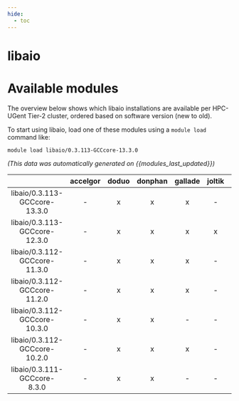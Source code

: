```yaml
---
hide:
  - toc
---
```


libaio
======

# Available modules


The overview below shows which libaio installations are available per HPC-UGent Tier-2 cluster, ordered based on software version (new to old).

To start using libaio, load one of these modules using a `module load` command like:

```shell
module load libaio/0.3.113-GCCcore-13.3.0
```

*(This data was automatically generated on {{modules_last_updated}})*  

| |accelgor|doduo|donphan|gallade|joltik|shinx|skitty|
| :---: | :---: | :---: | :---: | :---: | :---: | :---: | :---: |
|libaio/0.3.113-GCCcore-13.3.0|-|x|x|x|-|x|x|
|libaio/0.3.113-GCCcore-12.3.0|-|x|x|x|x|x|x|
|libaio/0.3.112-GCCcore-11.3.0|-|x|x|x|-|-|-|
|libaio/0.3.112-GCCcore-11.2.0|-|x|x|x|-|-|-|
|libaio/0.3.112-GCCcore-10.3.0|-|x|x|-|-|-|-|
|libaio/0.3.112-GCCcore-10.2.0|-|x|x|x|-|-|-|
|libaio/0.3.111-GCCcore-8.3.0|-|x|x|-|-|-|-|
